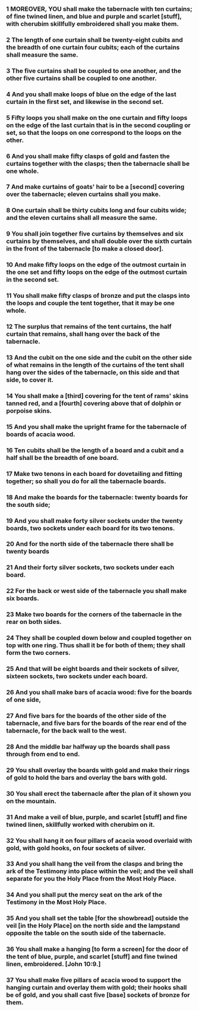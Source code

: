 ### 1 MOREOVER, YOU shall make the tabernacle with ten curtains; of fine twined linen, and blue and purple and scarlet [stuff], with cherubim skillfully embroidered shall you make them.

### 2 The length of one curtain shall be twenty-eight cubits and the breadth of one curtain four cubits; each of the curtains shall measure the same.

### 3 The five curtains shall be coupled to one another, and the other five curtains shall be coupled to one another.

### 4 And you shall make loops of blue on the edge of the last curtain in the first set, and likewise in the second set.

### 5 Fifty loops you shall make on the one curtain and fifty loops on the edge of the last curtain that is in the second coupling or set, so that the loops on one correspond to the loops on the other.

### 6 And you shall make fifty clasps of gold and fasten the curtains together with the clasps; then the tabernacle shall be one whole.

### 7 And make curtains of goats' hair to be a [second] covering over the tabernacle; eleven curtains shall you make.

### 8 One curtain shall be thirty cubits long and four cubits wide; and the eleven curtains shall all measure the same.

### 9 You shall join together five curtains by themselves and six curtains by themselves, and shall double over the sixth curtain in the front of the tabernacle [to make a closed door].

### 10 And make fifty loops on the edge of the outmost curtain in the one set and fifty loops on the edge of the outmost curtain in the second set.

### 11 You shall make fifty clasps of bronze and put the clasps into the loops and couple the tent together, that it may be one whole.

### 12 The surplus that remains of the tent curtains, the half curtain that remains, shall hang over the back of the tabernacle.

### 13 And the cubit on the one side and the cubit on the other side of what remains in the length of the curtains of the tent shall hang over the sides of the tabernacle, on this side and that side, to cover it.

### 14 You shall make a [third] covering for the tent of rams' skins tanned red, and a [fourth] covering above that of dolphin or porpoise skins.

### 15 And you shall make the upright frame for the tabernacle of boards of acacia wood.

### 16 Ten cubits shall be the length of a board and a cubit and a half shall be the breadth of one board.

### 17 Make two tenons in each board for dovetailing and fitting together; so shall you do for all the tabernacle boards.

### 18 And make the boards for the tabernacle: twenty boards for the south side;

### 19 And you shall make forty silver sockets under the twenty boards, two sockets under each board for its two tenons.

### 20 And for the north side of the tabernacle there shall be twenty boards

### 21 And their forty silver sockets, two sockets under each board.

### 22 For the back or west side of the tabernacle you shall make six boards.

### 23 Make two boards for the corners of the tabernacle in the rear on both sides.

### 24 They shall be coupled down below and coupled together on top with one ring. Thus shall it be for both of them; they shall form the two corners.

### 25 And that will be eight boards and their sockets of silver, sixteen sockets, two sockets under each board.

### 26 And you shall make bars of acacia wood: five for the boards of one side,

### 27 And five bars for the boards of the other side of the tabernacle, and five bars for the boards of the rear end of the tabernacle, for the back wall to the west.

### 28 And the middle bar halfway up the boards shall pass through from end to end.

### 29 You shall overlay the boards with gold and make their rings of gold to hold the bars and overlay the bars with gold.

### 30 You shall erect the tabernacle after the plan of it shown you on the mountain.

### 31 And make a veil of blue, purple, and scarlet [stuff] and fine twined linen, skillfully worked with cherubim on it.

### 32 You shall hang it on four pillars of acacia wood overlaid with gold, with gold hooks, on four sockets of silver.

### 33 And you shall hang the veil from the clasps and bring the ark of the Testimony into place within the veil; and the veil shall separate for you the Holy Place from the Most Holy Place.

### 34 And you shall put the mercy seat on the ark of the Testimony in the Most Holy Place.

### 35 And you shall set the table [for the showbread] outside the veil [in the Holy Place] on the north side and the lampstand opposite the table on the south side of the tabernacle.

### 36 You shall make a hanging [to form a screen] for the door of the tent of blue, purple, and scarlet [stuff] and fine twined linen, embroidered. [John 10:9.]

### 37 You shall make five pillars of acacia wood to support the hanging curtain and overlay them with gold; their hooks shall be of gold, and you shall cast five [base] sockets of bronze for them.
